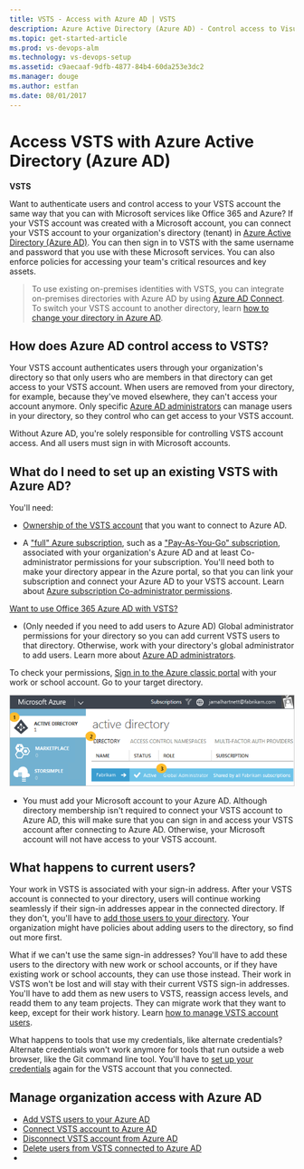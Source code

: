 ```yaml
---
title: VSTS - Access with Azure AD | VSTS
description: Azure Active Directory (Azure AD) - Control access to Visual Studio Team Services (VSTS, Visual Studio Online, VSO)
ms.topic: get-started-article
ms.prod: vs-devops-alm
ms.technology: vs-devops-setup
ms.assetid: c9aecaaf-9dfb-4877-84b4-60da253e3dc2
ms.manager: douge
ms.author: estfan
ms.date: 08/01/2017
---
```


# Access VSTS with Azure Active Directory (Azure AD)

**VSTS**

Want to authenticate users and control access to 
your VSTS account the same way that you 
can with Microsoft services like Office 365 and Azure? 
If your VSTS account was created with a Microsoft account, 
you can connect your VSTS account to your 
organization's directory (tenant) in 
[Azure Active Directory (Azure AD)](https://azure.microsoft.com/en-us/documentation/articles/active-directory-whatis/). 
You can then sign in to VSTS with the same username 
and password that you use with these Microsoft services. 
You can also enforce policies for accessing 
your team's critical resources and key assets.

> To use existing on-premises identities with VSTS, 
> you can integrate on-premises directories with Azure AD by using 
> [Azure AD Connect](https://azure.microsoft.com/en-us/documentation/articles/active-directory-aadconnect/). 
> To switch your VSTS account to another directory, 
> learn [how to change your directory in Azure AD](change-azure-active-directory-vsts-account.md).

##  How does Azure AD control access to VSTS?

Your VSTS account authenticates users 
through your organization's directory so that 
only users who are members in that directory can 
get access to your VSTS account. 
When users are removed from your directory, 
for example, because they've moved elsewhere, 
they can't access your account anymore. 
Only specific [Azure AD administrators](https://azure.microsoft.com/en-us/documentation/articles/active-directory-assign-admin-roles/) 
can manage users in your directory, 
so they control who can get access to your VSTS account. 

Without Azure AD, you're solely responsible for 
controlling VSTS account access. 
And all users must sign in with Microsoft accounts.

<a name="permissions"></a>
## What do I need to set up an existing VSTS with Azure AD?

You'll need:

*	[Ownership of the VSTS account](faq-add-delete-users.md#find-owner) that you want to connect to Azure AD. 

*	A ["full" Azure subscription](https://azure.microsoft.com/en-us/pricing/purchase-options/), 
such as a ["Pay-As-You-Go" subscription](https://azure.microsoft.com/en-us/offers/ms-azr-0003p/), 
associated with your organization's Azure AD and at 
least Co-administrator permissions for your subscription. 
You'll need both to make your directory appear in the Azure portal, 
so that you can link your subscription and connect your 
Azure AD to your VSTS account. Learn about 
[Azure subscription Co-administrator permissions](../billing/add-backup-billing-managers.md).

  [Want to use Office 365 Azure AD with VSTS?](faq-azure-access.md#o365aad)

*	(Only needed if you need to add users to Azure AD) Global administrator permissions for your directory so 
you can add current VSTS users to that directory. 
Otherwise, work with your directory's global administrator to add users. 
Learn more about [Azure AD administrators](https://azure.microsoft.com/en-us/documentation/articles/active-directory-assign-admin-roles/).

  To check your permissions, [Sign in to the Azure classic portal](https://manage.windowsazure.com/) with your 
  work or school account. Go to your target directory.

  ![Check that you're a global administrator](_img/manage-work-access/azureadadmin.png)

*	You must add your Microsoft account to your Azure AD. Although directory membership isn't required to 
connect your VSTS account to Azure AD, this will make sure that you can sign in and 
access your VSTS account after connecting to Azure AD. Otherwise, your Microsoft account will not have access to 
your VSTS account.

## What happens to current users?

Your work in VSTS is associated with your sign-in address. 
After your VSTS account is connected to your directory, 
users will continue working seamlessly if their 
sign-in addresses appear in the connected directory. 
If they don't, you'll have to [add those users to your directory](add-users-to-aad.md#SetUpCurrentUsers). 
Your organization might have policies about adding users to the directory, 
so find out more first. 

What if we can't use the same sign-in addresses?  You'll have to add these users to the directory with new work or school accounts, 
or if they have existing work or school accounts, they can use those instead. Their work in VSTS 
won't be lost and will stay with their current VSTS sign-in addresses.  You'll have to add them as new 
users to VSTS, reassign access levels, and readd them to any team projects. They can migrate work that they want to keep, 
except for their work history. Learn [how to manage VSTS account users](add-account-users-assign-access-levels.md).

What happens to tools that use my credentials, like alternate credentials?  Alternate credentials won't work anymore for 
tools that run outside a web browser, like the Git command line tool.  You'll have 
to [set up your credentials](http://support.microsoft.com/kb/2991274/en-us) again for the VSTS account that you connected.


## Manage organization access with Azure AD

- [Add VSTS users to your Azure AD](add-users-to-aad.md)  
- [Connect VSTS account to Azure AD](connect-account-to-aad.md) 
- [Disconnect VSTS account from Azure AD](disconnect-account-from-aad.md)  
- [Delete users from VSTS connected to Azure AD](delete-users-from-services-aad.md) 
- 
